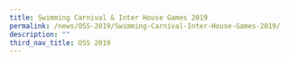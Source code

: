 ```yaml
---
title: Swimming Carnival & Inter House Games 2019
permalink: /news/OSS-2019/Swimming-Carnival-Inter-House-Games-2019/
description: ""
third_nav_title: OSS 2019
---
```

